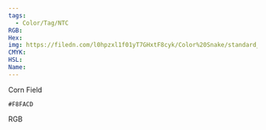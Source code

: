 ```yaml
---
tags:
  - Color/Tag/NTC
RGB:
Hex:
img: https://filedn.com/l0hpzxl1f01yT7GHxtF8cyk/Color%20Snake/standard_csv_to_svg/%23/F8FACD.svg
CMYK:
HSL:
Name:
---
```

Corn Field
```palette
#F8FACD
```
RGB
